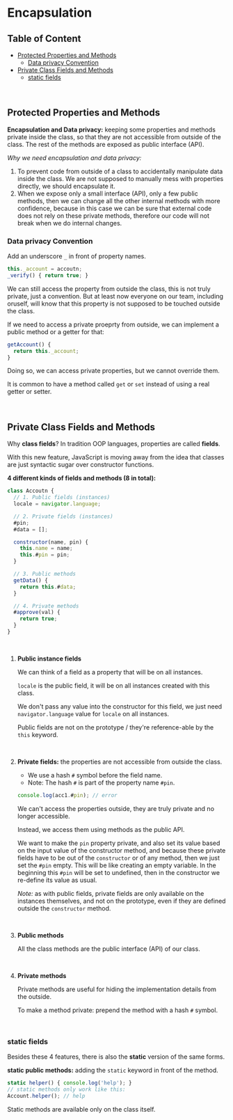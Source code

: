 # Encapsulation

## Table of Content

- [Protected Properties and Methods](#protected-properties-and-methods)
  - [Data privacy Convention](#data-privacy-convention)
- [Private Class Fields and Methods](#private-class-fields-and-methods)
  - [static fields](#static-fields)

<br>

## Protected Properties and Methods

**Encapsulation and Data privacy:** keeping some properties and methods private inside the class, so that they are not accessible from outside of the class. The rest of the methods are exposed as public interface (API).

_Why we need encapsulation and data privacy:_

1. To prevent code from outside of a class to accidentally manipulate data inside the class. We are not supposed to manually mess with properties directly, we should encapsulate it.
2. When we expose only a small interface (API), only a few public methods, then we can change all the other internal methods with more confidence, because in this case we can be sure that external code does not rely on these private methods, therefore our code will not break when we do internal changes.

### Data privacy Convention

Add an underscore `_` in front of property names.

```js
this._account = accoutn;
_verify() { return true; }
```

We can still access the property from outside the class, this is not truly private, just a convention. But at least now everyone on our team, including oruself, will know that this property is not supposed to be touched outside the class.

If we need to access a private proeprty from outside, we can implement a public method or a getter for that:

```js
getAccount() {
  return this._account;
}
```

Doing so, we can access private properties, but we cannot override them.

It is common to have a method called `get` or `set` instead of using a real getter or setter.

<br>

## Private Class Fields and Methods

Why **class fields**? In tradition OOP languages, properties are called **fields**.

With this new feature, JavaScript is moving away from the idea that classes are just syntactic sugar over constructor functions.

**4 different kinds of fields and methods (8 in total):**

```js
class Accoutn {
  // 1. Public fields (instances)
  locale = navigator.language;

  // 2. Private fields (instances)
  #pin;
  #data = [];

  constructor(name, pin) {
    this.name = name;
    this.#pin = pin;
  }

  // 3. Public methods
  getData() {
    return this.#data;
  }

  // 4. Private methods
  #approve(val) {
    return true;
  }
}
```

<br>

1. **Public instance fields**

   We can think of a field as a property that will be on all instances.

   `locale` is the public field, it will be on all instances created with this class.

   We don't pass any value into the constructor for this field, we just need `navigator.language` value for `locale` on all instances.

   Public fields are not on the prototype / they're reference-able by the `this` keyword.

   <br>

2. **Private fields:** the properties are not accessible from outside the class.

   - We use a hash `#` symbol before the field name.
   - Note: The hash `#` is part of the property name `#pin`.

   ```js
   console.log(acc1.#pin); // error
   ```

   We can't access the properties outside, they are truly private and no longer accessible.

   Instead, we access them using methods as the public API.

   We want to make the `pin` property private, and also set its value based on the input value of the constructor method, and because these private fields have to be out of the `constructor` or of any method, then we just set the `#pin` empty. This will be like creating an empty variable. In the beginning this `#pin` will be set to undefined, then in the constructor we re-define its value as usual.

   _Note:_ as with public fields, private fields are only available on the instances themselves, and not on the prototype, even if they are defined outside the `constructor` method.

<br>

3. **Public methods**

   All the class methods are the public interface (API) of our class.

<br>

4. **Private methods**

   Private methods are useful for hiding the implementation details from the outside.

   To make a method private: prepend the method with a hash `#` symbol.

<br>

### static fields

Besides these 4 features, there is also the **static** version of the same forms.

**static public methods:** adding the `static` keyword in front of the method.

```js
static helper() { console.log('help'); }
// static methods only work like this:
Account.helper(); // help
```

Static methods are available only on the class itself.

<br>

